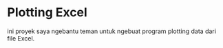 # Plotting Excel
ini proyek saya ngebantu teman untuk ngebuat program plotting data dari file Excel.
